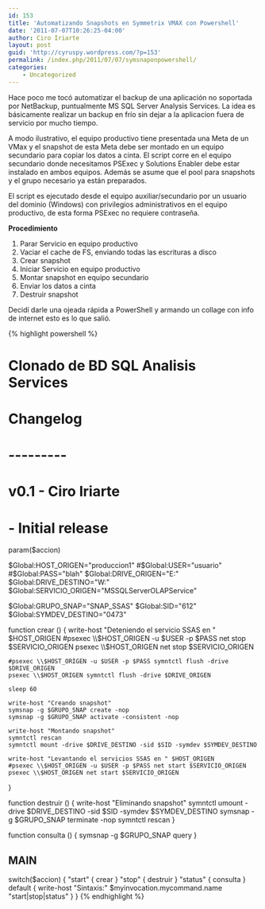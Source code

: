 ```yaml
---
id: 153
title: 'Automatizando Snapshots en Symmetrix VMAX con Powershell'
date: '2011-07-07T10:26:25-04:00'
author: Ciro Iriarte
layout: post
guid: 'http://cyruspy.wordpress.com/?p=153'
permalink: /index.php/2011/07/07/symsnaponpowershell/
categories:
    - Uncategorized
---
```


Hace poco me tocó automatizar el backup de una aplicación no soportada por NetBackup, puntualmente MS SQL Server Analysis Services. La idea es básicamente realizar un backup en frío sin dejar a la aplicacion fuera de servicio por mucho tiempo.

A modo ilustrativo, el equipo productivo tiene presentada una Meta de un VMax y el snapshot de esta Meta debe ser montado en un equipo secundario para copiar los datos a cinta. El script corre en el equipo secundario donde necesitamos PSExec y Solutions Enabler debe estar instalado en ambos equipos. Además se asume que el pool para snapshots y el grupo necesario ya están preparados.

El script es ejecutado desde el equipo auxiliar/secundario por un usuario del dominio (Windows) con privilegios administrativos en el equipo productivo, de esta forma PSExec no requiere contraseña.

**Procedimiento**

1. Parar Servicio en equipo productivo
2. Vaciar el cache de FS, enviando todas las escrituras a disco
3. Crear snapshot
4. Iniciar Servicio en equipo productivo
5. Montar snapshot en equipo secundario
6. Enviar los datos a cinta
7. Destruir snapshot

Decidí darle una ojeada rápida a PowerShell y armando un collage con info de internet esto es lo que salió.

{% highlight powershell %}
##
# Clonado de BD SQL Analisis Services
##
# Changelog
# ---------
# v0.1 - Ciro Iriarte
# - Initial release

param($accion)

$Global:HOST_ORIGEN="produccion1"
#$Global:USER="usuario"
#$Global:PASS="blah"
$Global:DRIVE_ORIGEN="E:"
$Global:DRIVE_DESTINO="W:"
$Global:SERVICIO_ORIGEN="MSSQLServerOLAPService"

$Global:GRUPO_SNAP="SNAP_SSAS"
$Global:SID="612"
$Global:SYMDEV_DESTINO="0473"

function crear ()
{
	write-host "Deteniendo el servicio SSAS en " $HOST_ORIGEN
	#psexec \\$HOST_ORIGEN -u $USER -p $PASS net stop $SERVICIO_ORIGEN
	psexec \\$HOST_ORIGEN net stop $SERVICIO_ORIGEN

	#psexec \\$HOST_ORIGEN -u $USER -p $PASS symntctl flush -drive $DRIVE_ORIGEN
	psexec \\$HOST_ORIGEN symntctl flush -drive $DRIVE_ORIGEN

	sleep 60

	write-host "Creando snapshot"
	symsnap -g $GRUPO_SNAP create -nop
	symsnap -g $GRUPO_SNAP activate -consistent -nop

	write-host "Montando snapshot"
	symntctl rescan
	symntctl mount -drive $DRIVE_DESTINO -sid $SID -symdev $SYMDEV_DESTINO

	write-host "Levantando el servicios SSAS en " $HOST_ORIGEN
	#psexec \\$HOST_ORIGEN -u $USER -p $PASS net start $SERVICIO_ORIGEN
	psexec \\$HOST_ORIGEN net start $SERVICIO_ORIGEN
}

function destruir ()
{
	write-host "Eliminando snapshot"
	symntctl umount -drive $DRIVE_DESTINO -sid $SID -symdev $SYMDEV_DESTINO
	symsnap -g $GRUPO_SNAP terminate -nop
	symntctl rescan
}

function consulta ()
{
	symsnap -g $GRUPO_SNAP query
}

## MAIN

switch($accion)
{
	"start" { crear }
	"stop" { destruir }
	"status" { consulta }
	default { write-host "Sintaxis:" $myinvocation.mycommand.name "start|stop|status" }
}
{% endhighlight %}